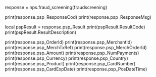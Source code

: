 
response = nps.fraud_screening(fraudscreening)

print(response.psp_ResponseCod)
print(response.psp_ResponseMsg)

local pspResult = response.psp_Result
print(pspResult.ResultCode)
print(pspResult.ResultDescription)

print(response.psp_OrderId)
print(response.psp_MerchantId)
print(response.psp_MerchTxRef)
print(response.psp_MerchOrderId)
print(response.psp_Amount)
print(response.psp_NumPayments)
print(response.psp_Currency)
print(response.psp_Country)
print(response.psp_Product)
print(response.psp_CardNumber)
print(response.psp_CardExpDate)
print(response.psp_PosDateTime)

